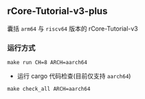## rCore-Tutorial-v3-plus

囊括 `arm64` 与 `riscv64` 版本的 rCore-Tutorial-v3

### 运行方式

```shell
make run CH=8 ARCH=aarch64
```

* 运行 cargo 代码检查(目前仅支持 `aarch64`)

```shell
make check_all ARCH=aarch64
```